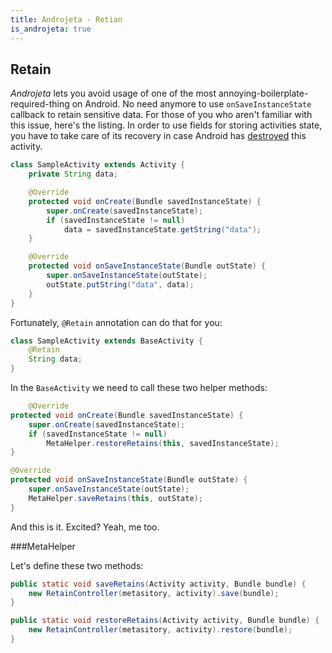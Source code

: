 ```yaml
---
title: Androjeta - Retian
is_androjeta: true
---
```


<div class="page-header">
    <h2>Retain</h2>
</div>

*Androjeta* lets you avoid usage of one of the most annoying-boilerplate-required-thing on Android. No need anymore to use `onSaveInstanceState` callback to retain sensitive data. For those of you who aren't familiar with this issue, here's the listing. In order to use fields for storing activities state, you have to take care of its recovery in case Android has [destroyed](http://developer.android.com/training/basics/activity-lifecycle/recreating.html) this activity.

```java
class SampleActivity extends Activity {
    private String data;

    @Override
    protected void onCreate(Bundle savedInstanceState) {
        super.onCreate(savedInstanceState);
        if (savedInstanceState != null)
            data = savedInstanceState.getString("data");
    }

    @Override
    protected void onSaveInstanceState(Bundle outState) {
        super.onSaveInstanceState(outState);
        outState.putString("data", data);
    }
}
```

Fortunately, `@Retain` annotation can do that for you:

```java
class SampleActivity extends BaseActivity {
    @Retain
    String data;
}
```

In the `BaseActivity` we need to call these two helper methods:

```java
    @Override
protected void onCreate(Bundle savedInstanceState) {
    super.onCreate(savedInstanceState);
    if (savedInstanceState != null)
        MetaHelper.restoreRetains(this, savedInstanceState);
}

@Override
protected void onSaveInstanceState(Bundle outState) {
    super.onSaveInstanceState(outState);
    MetaHelper.saveRetains(this, outState);
}
```

And this is it. Excited? Yeah, me too.

###MetaHelper

Let's define these two methods:

```java
public static void saveRetains(Activity activity, Bundle bundle) {
    new RetainController(metasitory, activity).save(bundle);
}

public static void restoreRetains(Activity activity, Bundle bundle) {
    new RetainController(metasitory, activity).restore(bundle);
}
```
